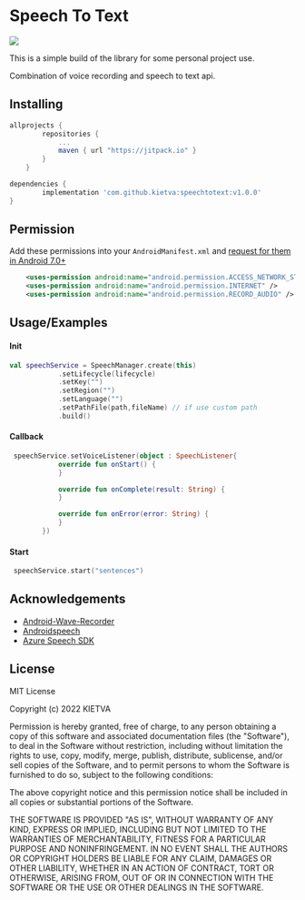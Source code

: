 
# Speech To Text
[![](https://jitpack.io/v/kietva/speechtotext.svg)](https://jitpack.io/#kietva/speechtotext)

This is a simple build of the library for some personal project use.

Combination of voice recording and speech to text api.


## Installing
```gradle
allprojects {
        repositories {
            ...
            maven { url "https://jitpack.io" }
        }
    }
```

```gradle
dependencies {
        implementation 'com.github.kietva:speechtotext:v1.0.0'
}
```
## Permission
Add these permissions into your `AndroidManifest.xml` and [request for them in Android 7.0+](https://developer.android.com/training/permissions/requesting.html)
```xml
    <uses-permission android:name="android.permission.ACCESS_NETWORK_STATE" />
    <uses-permission android:name="android.permission.INTERNET" />
    <uses-permission android:name="android.permission.RECORD_AUDIO" />
```
## Usage/Examples
#### Init
```kotlin
val speechService = SpeechManager.create(this)
            .setLifecycle(lifecycle)
            .setKey("")
            .setRegion("")
            .setLanguage("")
            .setPathFile(path,fileName) // if use custom path
            .build()
```
#### Callback
```kotlin
 speechService.setVoiceListener(object : SpeechListener{
            override fun onStart() {
            }

            override fun onComplete(result: String) {
            }

            override fun onError(error: String) {
            }
        })
```
#### Start
```kotlin
 speechService.start("sentences")
```


## Acknowledgements

 - [Android-Wave-Recorder](https://github.com/squti/Android-Wave-Recorder)
 - [Androidspeech](https://github.com/mozilla/androidspeech)
 - [Azure Speech SDK](https://github.com/Azure-Samples/cognitive-services-speech-sdk)


## License

MIT License

Copyright (c) 2022 KIETVA

Permission is hereby granted, free of charge, to any person obtaining a copy
of this software and associated documentation files (the "Software"), to deal
in the Software without restriction, including without limitation the rights
to use, copy, modify, merge, publish, distribute, sublicense, and/or sell
copies of the Software, and to permit persons to whom the Software is
furnished to do so, subject to the following conditions:

The above copyright notice and this permission notice shall be included in all
copies or substantial portions of the Software.

THE SOFTWARE IS PROVIDED "AS IS", WITHOUT WARRANTY OF ANY KIND, EXPRESS OR
IMPLIED, INCLUDING BUT NOT LIMITED TO THE WARRANTIES OF MERCHANTABILITY,
FITNESS FOR A PARTICULAR PURPOSE AND NONINFRINGEMENT. IN NO EVENT SHALL THE
AUTHORS OR COPYRIGHT HOLDERS BE LIABLE FOR ANY CLAIM, DAMAGES OR OTHER
LIABILITY, WHETHER IN AN ACTION OF CONTRACT, TORT OR OTHERWISE, ARISING FROM,
OUT OF OR IN CONNECTION WITH THE SOFTWARE OR THE USE OR OTHER DEALINGS IN THE
SOFTWARE.

